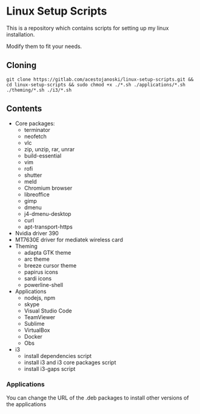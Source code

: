 # Linux Setup Scripts

This is a repository which contains scripts for setting up my linux installation.

Modify them to fit your needs.

## Cloning
`
git clone https://gitlab.com/acestojanoski/linux-setup-scripts.git && cd linux-setup-scripts && sudo chmod +x ./*.sh ./applications/*.sh ./theming/*.sh ./i3/*.sh
`

## Contents

*   Core packages:
    - terminator
    - neofetch
    - vlc
    - zip, unzip, rar, unrar
    - build-essential
    - vim 
    - rofi
    - shutter
    - meld
    - Chromium browser
    - libreoffice
    - gimp
    - dmenu
    - j4-dmenu-desktop
    - curl
    - apt-transport-https
*   Nvidia driver 390
*   MT7630E driver for mediatek wireless card
*   Theming
    - adapta GTK theme
    - arc theme
    - breeze cursor theme
    - papirus icons
    - sardi icons
    - powerline-shell
*   Applications
    - nodejs, npm
    - skype
    - Visual Studio Code
    - TeamViewer
    - Sublime
    - VirtualBox
    - Docker
    - Obs
*   i3
    - install dependencies script
    - install i3 and i3 core packages script
    - install i3-gaps script

### Applications

You can change the URL of the .deb packages to install other versions of the applications
